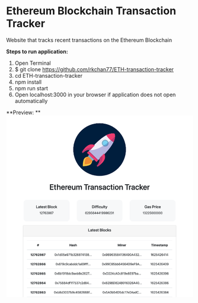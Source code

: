 # Ethereum Blockchain Transaction Tracker
Website that tracks recent transactions on the Ethereum Blockchain

**Steps to run application:**
1. Open Terminal
2. $ git clone https://github.com/rkchan77/ETH-transaction-tracker
3. cd ETH-transaction-tracker
4. npm install
5. npm run start
6. Open localhost:3000 in your browser if application does not open automatically

**Preview: **
![](./demo.png)
